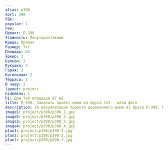 ```yaml
---
alias: p398
Sort: 398
FBX: 
popular: 1
new: 
Проект: П-398
Этажность: Полутораэтажный
Крыша: Прямая
Размер: 7х7
Площадь: 82
Эркер: 2
Балкон: 2
Кукушка: 2
Гараж: 2
Котельная: 2
Терраса: 1
В чашу: 2
layout: project
hidemenu: 1
h1: Дом 7х8 площадью 87 м2
title: П-398. Заказать проект дома из бруса 7х7 - цена фото
description: 3d визуализация проекта деревянного дома из бруса П-398. Площадь 82 м2, размер 7х7. Вы можете внести любые изменения в проект.
image1: project/p398/p398_1.jpg
image2: project/p398/p398_2.jpg
image3: project/p398/p398_3.jpg
image4: project/p398/p398_4.jpg
plan1: project/p398/p398-1.jpg
plan2: project/p398/p398-2.jpg
planl: project/p398/p398-f.jpg
---
```

